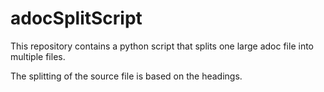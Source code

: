 # adocSplitScript
This repository contains a python script that splits one large adoc file into multiple files. 

The splitting of the source file is based on the headings.
